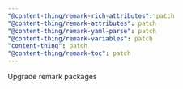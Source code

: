 ```yaml
---
"@content-thing/remark-rich-attributes": patch
"@content-thing/remark-attributes": patch
"@content-thing/remark-yaml-parse": patch
"@content-thing/remark-variables": patch
"content-thing": patch
"@content-thing/remark-toc": patch
---
```


Upgrade remark packages
